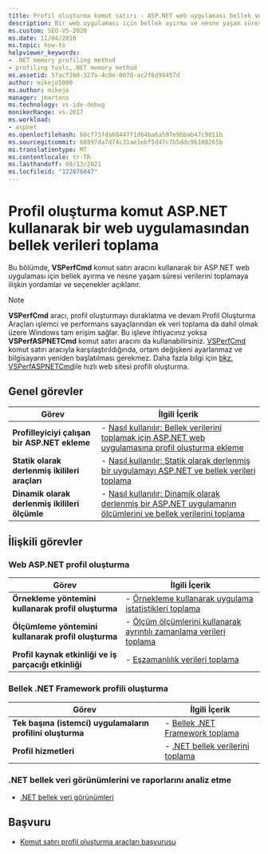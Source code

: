 ```yaml
---
title: Profil oluşturma komut satırı - ASP.NET web uygulaması bellek verilerini al
description: Bir web uygulaması için bellek ayırma ve nesne yaşam süresi tarihini toplamak üzere VSPerfCmd komut ASP.NET öğrenin.
ms.custom: SEO-VS-2020
ms.date: 11/04/2016
ms.topic: how-to
helpviewer_keywords:
- .NET memory profiling method
- profiling tools,.NET memory method
ms.assetid: 57acf2b0-327a-4c0e-8078-ac2f6d99457d
author: mikejo5000
ms.author: mikejo
manager: jmartens
ms.technology: vs-ide-debug
monikerRange: vs-2017
ms.workload:
- aspnet
ms.openlocfilehash: b8cf73fda68447f1d64ba6a597e9bbab47c9011b
ms.sourcegitcommit: 68897da7d74c31ae1ebf5d47c7b5ddc9b108265b
ms.translationtype: MT
ms.contentlocale: tr-TR
ms.lasthandoff: 08/13/2021
ms.locfileid: "122076847"
---
```

# <a name="collect-memory-data-from-an-aspnet-web-application-by-using-the-profiler-command-line"></a>Profil oluşturma komut ASP.NET kullanarak bir web uygulamasından bellek verileri toplama
Bu bölümde, **VSPerfCmd** komut satırı aracını kullanarak bir ASP.NET web uygulaması için bellek ayırma ve nesne yaşam süresi verilerini toplamaya ilişkin yordamlar ve seçenekler açıklanır.

> [!NOTE]
> **VSPerfCmd** aracı, profil oluşturmayı duraklatma ve devam Profil Oluşturma Araçları işlemci ve performans sayaçlarından ek veri toplama da dahil olmak üzere Windows tam erişim sağlar. Bu işleve ihtiyacınız yoksa  **VSPerfASPNETCmd** komut satırı aracını da kullanabilirsiniz. [VSPerfCmd](../profiling/vsperfcmd.md) komut satırı aracıyla karşılaştırıldığında, ortam değişkeni ayarlanmaz ve bilgisayarın yeniden başlatılması gerekmez. Daha fazla bilgi için [bkz. VSPerfASPNETCmd](../profiling/rapid-web-site-profiling-with-vsperfaspnetcmd.md)ile hızlı web sitesi profili oluşturma.

## <a name="common-tasks"></a>Genel görevler

|Görev|İlgili İçerik|
|----------|---------------------|
|**Profilleyiciyi çalışan bir ASP.NET ekleme**|-   [Nasıl kullanılır: Bellek verilerini toplamak için ASP.NET web uygulamasına profil oluşturma ekleme](../profiling/how-to-attach-the-profiler-to-an-aspnet-web-application-to-collect-memory-data-by-using-the-command-line.md)|
|**Statik olarak derlenmiş ikilileri araçları**|-   [Nasıl kullanılır: Statik olarak derlenmiş bir uygulamayı ASP.NET ve bellek verileri toplama](../profiling/how-to-instrument-a-statically-compiled-aspnet-app-and-collect-memory-data.md)|
|**Dinamik olarak derlenmiş ikilileri ölçümle**|-   [Nasıl kullanılır: Dinamik olarak derlenmiş bir ASP.NET uygulamanın ölçümlerini ve bellek verilerini toplama](../profiling/how-to-instrument-a-dynamically-compiled-aspnet-web-application-and-collect-memory-data.md)|

## <a name="related-tasks"></a>İlişkili görevler

### <a name="profile-aspnet-web-applications"></a>Web ASP.NET profil oluşturma

|Görev|İlgili İçerik|
|----------|---------------------|
|**Örnekleme yöntemini kullanarak profil oluşturma**|-   [Örnekleme kullanarak uygulama istatistikleri toplama](../profiling/collecting-application-statistics-for-aspnet-using-the-profiler-sampling-method.md)|
|**Ölçümleme yöntemini kullanarak profil oluşturma**|-   [Ölçüm ölçümlerini kullanarak ayrıntılı zamanlama verileri toplama](../profiling/collecting-detailed-timing-data-aspnet-profiler-instrumentation-method.md)|
|**Profil kaynak etkinliği ve iş parçacığı etkinliği**|-   [Eşzamanlılık verileri toplama](../profiling/collecting-concurrency-data-for-an-aspnet-web-application.md)|

### <a name="profile-net-framework-memory-data"></a>Bellek .NET Framework profili oluşturma

|Görev|İlgili İçerik|
|----------|---------------------|
|**Tek başına (istemci) uygulamaların profilini oluşturma**|-   [Bellek .NET Framework toplama](../profiling/collecting-dotnet-framework-memory-data-for-stand-alone-applications.md)|
|**Profil hizmetleri**|-   [.NET bellek verilerini toplama](../profiling/collecting-memory-data-from-dotnet-framework-services-by-using-the-profiler-command-line.md)|

### <a name="analyze-net-memory-data-views-and-reports"></a>.NET bellek veri görünümlerini ve raporlarını analiz etme
- [.NET bellek veri görünümleri](../profiling/dotnet-memory-data-views.md)

## <a name="reference"></a>Başvuru
- [Komut satırı profil oluşturma araçları başvurusu](../profiling/command-line-profiling-tools-reference.md)
